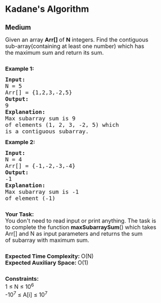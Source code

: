 # Kadane's Algorithm
##  Medium 
<div class="problem-statement" style="user-select: auto;">
                <p style="user-select: auto;"></p><p style="user-select: auto;"><span style="font-size: 18px; user-select: auto;">Given an array <strong style="user-select: auto;">Arr[]&nbsp;</strong>of <strong style="user-select: auto;">N</strong> integers. Find the contiguous sub-array(containing at least one number) which has the&nbsp;maximum sum and return its sum.</span></p>

<p style="user-select: auto;"><br style="user-select: auto;">
<span style="font-size: 18px; user-select: auto;"><strong style="user-select: auto;">Example 1:</strong></span></p>

<pre style="user-select: auto;"><span style="font-size: 18px; user-select: auto;"><strong style="user-select: auto;">Input:
</strong>N = 5
Arr[] = {1,2,3,-2,5}
<strong style="user-select: auto;">Output:
</strong>9<strong style="user-select: auto;">
Explanation:
</strong>Max subarray sum is 9
of elements (1, 2, 3, -2, 5) which 
is a contiguous subarray.</span>
</pre>

<p style="user-select: auto;"><span style="font-size: 18px; user-select: auto;"><strong style="user-select: auto;">Example 2:</strong></span></p>

<pre style="user-select: auto;"><span style="font-size: 18px; user-select: auto;"><strong style="user-select: auto;">Input:
</strong>N = 4
Arr[] = {-1,-2,-3,-4}
<strong style="user-select: auto;">Output:
</strong>-1<strong style="user-select: auto;">
Explanation:
</strong>Max subarray sum is -1 
of element (-1)</span></pre>

<p style="user-select: auto;"><br style="user-select: auto;">
<span style="font-size: 18px; user-select: auto;"><strong style="user-select: auto;">Your Task:</strong><br style="user-select: auto;">
You don't need to read input or print anything.&nbsp;The task is to complete the function <strong style="user-select: auto;">maxSubarraySum</strong>() which takes Arr[] and N as input parameters and returns the sum of&nbsp;subarray with maximum sum.</span></p>

<p style="user-select: auto;"><br style="user-select: auto;">
<span style="font-size: 18px; user-select: auto;"><strong style="user-select: auto;">Expected Time Complexity:&nbsp;</strong>O(N)<br style="user-select: auto;">
<strong style="user-select: auto;">Expected Auxiliary Space:&nbsp;</strong>O(1)</span></p>

<p style="user-select: auto;"><br style="user-select: auto;">
<span style="font-size: 18px; user-select: auto;"><strong style="user-select: auto;">Constraints:</strong><br style="user-select: auto;">
1 ≤ N ≤ 10<sup style="user-select: auto;">6</sup><br style="user-select: auto;">
-10<sup style="user-select: auto;">7</sup> ≤ A[i] ≤ 10<sup style="user-select: auto;">7</sup></span></p>
 <p style="user-select: auto;"></p>
            </div>